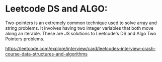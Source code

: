 # Leetcode DS and ALGO:

Two-pointers is an extremely common technique used to solve array and string problems. It involves having two integer variables that both move along an iterable. 
These are JS solutions to Leetcode's DS and Algo Two Pointers problems.

https://leetcode.com/explore/interview/card/leetcodes-interview-crash-course-data-structures-and-algorithms